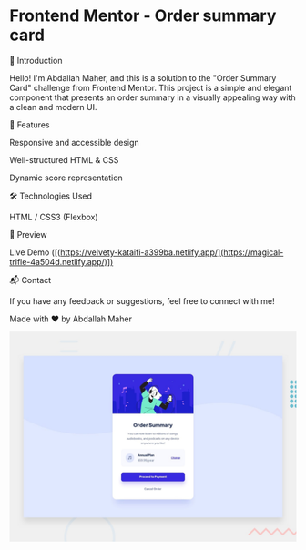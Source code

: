 # Frontend Mentor - Order summary card
🌟 Introduction

Hello! I'm Abdallah Maher, and this is a solution to the "Order Summary Card" challenge from Frontend Mentor. This project is a simple and elegant component that presents an order summary in a visually appealing way with a clean and modern UI.

🚀 Features

Responsive and accessible design

Well-structured HTML & CSS

Dynamic score representation

🛠 Technologies Used

HTML  / CSS3 (Flexbox)

🎨 Preview

Live Demo ([(https://velvety-kataifi-a399ba.netlify.app/](https://magical-trifle-4a504d.netlify.app/)])

📬 Contact

If you have any feedback or suggestions, feel free to connect with me!

Made with ❤️ by Abdallah Maher

![Design preview for the Order summary card coding challenge](./design/desktop-preview.jpg)

